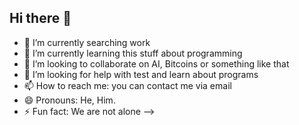 ## Hi there 👋

- 🔭 I’m currently searching work
- 🌱 I’m currently learning this stuff about programming
- 👯 I’m looking to collaborate on AI, Bitcoins or something like that
- 🤔 I’m looking for help with test and learn about programs
- 📫 How to reach me: you can contact me via email
- 😄 Pronouns: He, Him.
- ⚡ Fun fact: We are not alone
-->
<!--

- 🔭 I’m currently working on ...
- 🌱 I’m currently learning ...
- 👯 I’m looking to collaborate on ...
- 🤔 I’m looking for help with ...
- 💬 Ask me about ...
- 📫 How to reach me: ...
- 😄 Pronouns: ...
- ⚡ Fun fact: ...
-->

<!--
**Memohalliwell/Memohalliwell** is a ✨ _special_ ✨ repository because its `README.md` (this file) appears on your GitHub profile.

Here are some ideas to get you started:
<!--
**Memohalliwell/Memohalliwell** is a ✨ _special_ ✨ repository because its `README.md` (this file) appears on your GitHub profile.

Here are some ideas to get you started:
